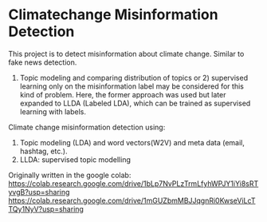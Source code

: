 # Climatechange Misinformation Detection

This project is to detect misinformation about climate change. Similar to fake news detection.

1) Topic modeling and comparing distribution of topics or 2) supervised learning only on the misinformation label may be considered for this kind of problem. 
Here, the former approach was used but later expanded to LLDA (Labeled LDA), which can be trained as supervised learning with labels.

Climate change misinformation detection using:
1. Topic modeling (LDA) and word vectors(W2V) and meta data (email, hashtag, etc.).
2. LLDA: supervised topic modelling


Originally written in the google colab:
https://colab.research.google.com/drive/1bLp7NvPLzTrmLfyhWPJY1iYi8sRTyvgB?usp=sharing
https://colab.research.google.com/drive/1mGUZbmMBJJqgnRi0KwseViLcTTQy1NyV?usp=sharing
